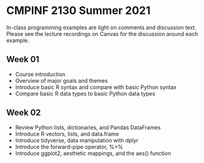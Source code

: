 # CMPINF 2130 Summer 2021

In-class programming examples are light on comments and discussion text. Please see the lecture recordings on Canvas for the discussion around each example.

## Week 01
* Course introduction
* Overview of major goals and themes
* Introduce basic R syntax and compare with basic Python syntax
* Compare basic R data types to basic Python data types

## Week 02
* Review Python lists, dictionaries, and Pandas DataFrames
* Introduce R vectors, lists, and data.frame
* Introduce tidyverse, data manipulation with dplyr
* Introduce the forward-pipe operator, %>%
* Introduce ggplot2, aesthetic mappings, and the aes() function
